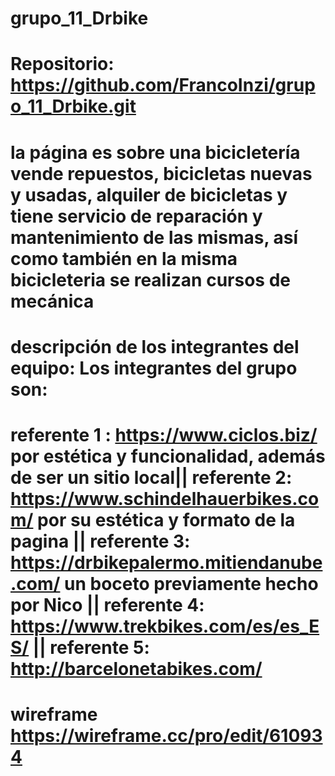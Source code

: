 # grupo_11_Drbike
# Repositorio: https://github.com/FrancoInzi/grupo_11_Drbike.git
# la página es sobre una bicicletería vende repuestos, bicicletas nuevas y usadas, alquiler de bicicletas y tiene servicio de reparación y mantenimiento de las mismas, así como también en la misma bicicleteria se realizan cursos de mecánica 
# descripción de los integrantes del equipo: Los integrantes del grupo son:
<!-- 
★ Nicolas Descalzo es de Buenos Aires, Argentina. Es emprendedor del area de ciclismo, tiene 44 años. 
★ Santino Russo, de Buenos Aires, Argentina. Tiene 18 años y es estudiante.
★ Franco Inzirilo, es oriundo de Mendoza, Argentina. Tiene 30 años y es comunicador social y delivery.
★ Maria Guadalupe Rodriguez Frosi, tiene 33 años, es de Cordoba, Argentina. Es Tecnica Universitaria en Industrias Alimentarias.
★Yediz Callejas
-->
# referente 1 : https://www.ciclos.biz/ por estética y funcionalidad, además de ser un sitio local|| referente 2: https://www.schindelhauerbikes.com/ por su estética y formato de la pagina || referente 3: https://drbikepalermo.mitiendanube.com/ un boceto previamente hecho por Nico || referente 4: https://www.trekbikes.com/es/es_ES/ || referente 5: http://barcelonetabikes.com/
# wireframe https://wireframe.cc/pro/edit/610934

<!--  Entregable: Wireframe digital o analógico de las siguientes secciones del sitio:
● Home = https://wireframe.cc/pro/edit/610934
● Detalle de producto = https://wireframe.cc/pro/pp/cdbbaa70c612301
● Carrito de compras 
● Formulario de registro
● Formulario de login = https://wireframe.cc/pro/pp/4017c073e612303
Tip: les recomendamos crear la carpeta wireframes para incluir este contenido.
Entregable (Opcional): Boceto o diseño del sitio incluyendo.
● Logo
● Colores
● Tipografías
Tip: les recomendamos crear la carpeta design para incluir este contenido.

> Resumen de entregables
★ URL del repositorio con todos los colaboradores agregados.
★ Archivo README.md con:
○ Temática del sitio y público objetivo.
○ Listado de al menos 5 referentes.
★ Wireframe de las siguientes páginas:
○ Home
○ Detalle de producto
○ Carrito de compras
○ Formulario de registro
○ Formulario de login
★ Opcional: Boceto o diseño gráfico del sitio (logo, colores, tipografías, etc).

7

> Cierre
Ya lo dijimos antes, pero vale la pena repetirlo: si quieren que su proyecto tenga más
posibilidades de tener éxito, pónganle esmero a la etapa de planificación.
Tener un documento que explique el objetivo y el contexto del sitio así como tener un listado de
referentes provee un marco de referencia para resolver dudas.
Tener un wireframe y un boceto del sitio permite que los integrantes del grupo trabajen porgit pull
separado y que luego, al unir las piezas, todas coincidan. Por otro lado, es un documento de
consulta a la hora de resolver dudas sobre cómo debe quedar tal o cual sección.
Por último, y no menos importante, sepan que las cosas pueden romperse, pueden no salir bien
o tan bien como esperaban, y eso es totalmente normal. Lo importante es que aprendan a
trabajar en conjunto para que el resultado sea cada vez mejor.. -->
